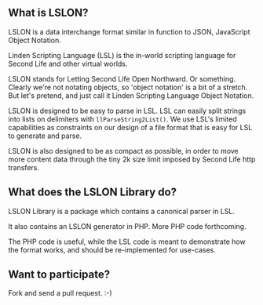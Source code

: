 What is LSLON?
--------------

LSLON is a data interchange format similar in function to JSON, JavaScript Object Notation.

Linden Scripting Language (LSL) is the in-world scripting language for Second Life and other virtual worlds.

LSLON stands for Letting Second Life Open Northward. Or something. Clearly we're not notating objects, so 'object notation' is a bit of a stretch. But let's pretend, and just call it Linden Scripting Language Object Notation.

LSLON is designed to be easy to parse in LSL. LSL can easily split strings into lists on delimiters with `llParseString2List()`. We use LSL's limited capabilities as constraints on our design of a file format that is easy for LSL to generate and parse.

LSLON is also designed to be as compact as possible, in order to move more content data through the tiny 2k size limit imposed by Second Life http transfers.

What does the LSLON Library do?
-------------------------------

LSLON Library is a package which contains a canonical parser in LSL.

It also contains an LSLON generator in PHP. More PHP code forthcoming.

The PHP code is useful, while the LSL code is meant to demonstrate how the format works, and should be re-implemented for use-cases.

Want to participate?
--------------------

Fork and send a pull request. :-)
